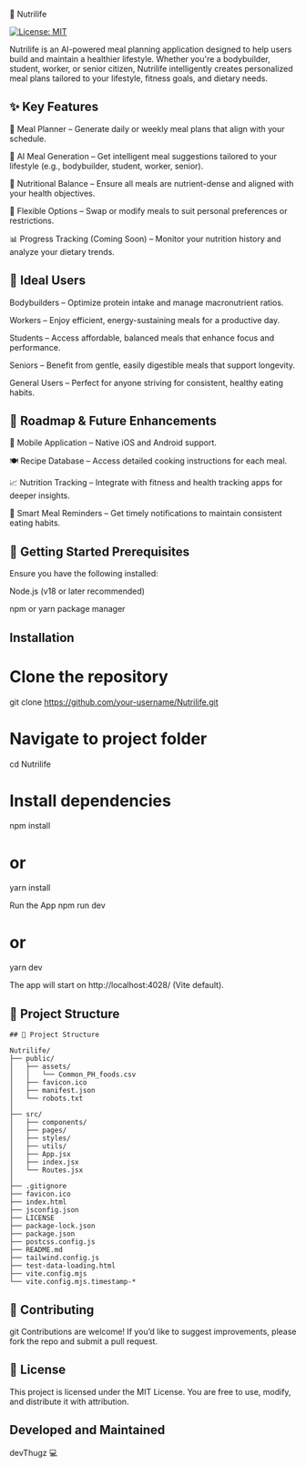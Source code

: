 🥗 Nutrilife

[![License: MIT](https://img.shields.io/badge/License-MIT-yellow.svg)](https://opensource.org/licenses/MIT)

Nutrilife is an AI-powered meal planning application designed to help users build and maintain a healthier lifestyle. Whether you're a bodybuilder, student, worker, or senior citizen, Nutrilife intelligently creates personalized meal plans tailored to your lifestyle, fitness goals, and dietary needs.

## ✨ Key Features

📅 Meal Planner – Generate daily or weekly meal plans that align with your schedule.

🤖 AI Meal Generation – Get intelligent meal suggestions tailored to your lifestyle (e.g., bodybuilder, student, worker, senior).

🥦 Nutritional Balance – Ensure all meals are nutrient-dense and aligned with your health objectives.

🔄 Flexible Options – Swap or modify meals to suit personal preferences or restrictions.

📊 Progress Tracking (Coming Soon) – Monitor your nutrition history and analyze your dietary trends.

## 👥 Ideal Users

Bodybuilders – Optimize protein intake and manage macronutrient ratios.

Workers – Enjoy efficient, energy-sustaining meals for a productive day.

Students – Access affordable, balanced meals that enhance focus and performance.

Seniors – Benefit from gentle, easily digestible meals that support longevity.

General Users – Perfect for anyone striving for consistent, healthy eating habits.

## 🔮 Roadmap & Future Enhancements

📱 Mobile Application – Native iOS and Android support.

🍽 Recipe Database – Access detailed cooking instructions for each meal.

📈 Nutrition Tracking – Integrate with fitness and health tracking apps for deeper insights.

🔔 Smart Meal Reminders – Get timely notifications to maintain consistent eating habits.

## 🚀 Getting Started Prerequisites

Ensure you have the following installed:

Node.js
 (v18 or later recommended)

npm or yarn package manager


## Installation


# Clone the repository
git clone https://github.com/your-username/Nutrilife.git

# Navigate to project folder
cd Nutrilife

# Install dependencies
npm install
# or
yarn install

Run the App
npm run dev
# or
yarn dev


The app will start on   http://localhost:4028/ (Vite default).



## 📂 Project Structure
```
## 📂 Project Structure

Nutrilife/
├── public/
│   ├── assets/
│   │   └── Common_PH_foods.csv
│   ├── favicon.ico
│   ├── manifest.json
│   └── robots.txt
│
├── src/
│   ├── components/
│   ├── pages/
│   ├── styles/
│   ├── utils/
│   ├── App.jsx
│   ├── index.jsx
│   └── Routes.jsx
│
├── .gitignore
├── favicon.ico
├── index.html
├── jsconfig.json
├── LICENSE
├── package-lock.json
├── package.json
├── postcss.config.js
├── README.md
├── tailwind.config.js
├── test-data-loading.html
├── vite.config.mjs
└── vite.config.mjs.timestamp-*

```

## 🤝 Contributing

git 
Contributions are welcome!
If you’d like to suggest improvements, please fork the repo and submit a pull request.



## 📜 License

This project is licensed under the MIT License. You are free to use, modify, and distribute it with attribution.

## Developed and Maintained
devThugz 💻
